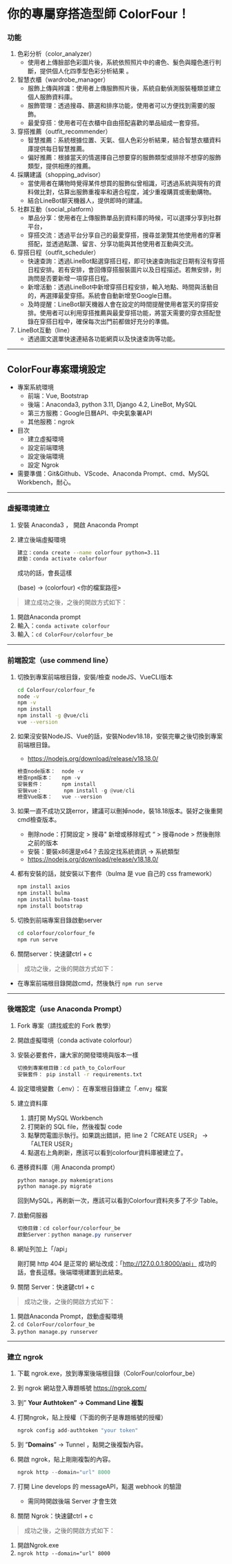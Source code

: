 # 你的專屬穿搭造型師 ColorFour！
### 功能
1. 色彩分析（color_analyzer）
   - 使用者上傳臉部色彩圖片後，系統依照照片中的膚色、髮色與瞳色進行判斷，提供個人化四季型色彩分析結果 。
2. 智慧衣櫃（wardrobe_manager）
   - 服飾上傳與辨識：使用者上傳服飾照片後，系統自動偵測服裝種類並建立個人服飾資料庫。
   - 服飾管理：透過搜尋、篩選和排序功能，使用者可以方便找到需要的服飾。
   - 最愛穿搭：使用者可在衣櫃中自由搭配喜歡的單品組成一套穿搭。
3. 穿搭推薦（outfit_recommender）
   - 智慧推薦：系統根據位置、天氣、個人色彩分析結果，結合智慧衣櫃資料庫提供每日智慧推薦。
   - 偏好推薦：根據當天的情選擇自己想要穿的服飾類型或排除不想穿的服飾類型，提供相應的推薦。
4. 採購建議（shopping_advisor）
   - 當使用者在購物時覺得某件想買的服飾似曾相識，可透過系統與現有的資料做比對，估算出服飾重複率和適合程度，減少重複購買或衝動購物。
   - 結合LineBot聊天機器人，提供即時的建議。
5. 社群互動（social_platform）
   - 單品分享：使用者在上傳服飾單品到資料庫的時候，可以選擇分享到社群平台，
   - 穿搭交流：透過平台分享自己的最愛穿搭，搜尋並瀏覽其他使用者的穿著搭配，並透過點讚、留言、分享功能與其他使用者互動與交流。 
6. 穿搭日程（outfit_scheduler）
   - 快速查詢：透過LineBot點選穿搭日程，即可快速查詢指定日期有沒有穿搭日程安排。若有安排，會回傳穿搭服裝圖片以及日程描述。若無安排，則詢問是否要新增一項穿搭日程。
   - 新增活動：透過LineBot中新增穿搭日程安排，輸入地點、時間與活動目的，再選擇最愛穿搭。系統會自動新增至Google日曆。
   - 及時提醒：LineBot聊天機器人會在設定的時間提醒使用者當天的穿搭安排。使用者可以利用穿搭推薦與最愛穿搭功能，將當天需要的穿衣搭配登錄在穿搭日程中，確保每次出門前都做好充分的準備。
7. LineBot互動（line）
   - 透過圖文選單快速連結各功能網頁以及快速查詢等功能。
---
## ColorFour專案環境設定
- 專案系統環境
  - 前端：Vue, Bootstrap
  - 後端：Anaconda3, python 3.11, Django 4.2, LineBot, MySQL
  - 第三方服務：Google日曆API、中央氣象署API
  - 其他服務：ngrok
- 目次
    - 建立虛擬環境
    - 設定前端環境
    - 設定後端環境
    - 設定 Ngrok
- 需要準備：Git&Github、VScode、Anaconda Prompt、cmd、MySQL Workbench，耐心。

---

### 虛擬環境建立

1. 安裝 Anaconda3 ， 開啟 Anaconda Prompt
2. 建立後端虛擬環境
    
    ```bash
    建立：conda create --name colorfour python=3.11
    啟動：conda activate colorfour
    ```
    
    成功的話，會長這樣
    
    (base) →  (colorfour) <你的檔案路徑>
    

> 建立成功之後，之後的開啟方式如下：
> 
1. 開啟Anaconda prompt
2. 輸入：`conda activate colorfour`
3. 輸入：`cd ColorFour/colorfour_be`

---

### 前端設定（use commend line）

1. 切換到專案前端根目錄，安裝/檢查 nodeJS、VueCLI版本
    
    ```bash
    cd ColorFour/colorfour_fe
    node -v
    npm -v
    npm install
    npm install -g @vue/cli
    vue --version
    ```
    
2. 如果沒安裝NodeJS、Vue的話，安裝Nodev18.18，安裝完畢之後切換到專案前端根目錄。
    
    - https://nodejs.org/download/release/v18.18.0/
    
    ```python
    檢查node版本：  node -v
    檢查npm版本：   npm -v
    安裝套件：      npm install
    安裝vue：       npm install -g @vue/cli
    檢查Vue版本：   vue --version
    ```
    
    
3. 如果一直不成功又跳error，建議可以刪掉node，裝18.18版本。裝好之後重開cmd檢查版本。
   - 刪除node：打開設定 > 搜尋" 新增或移除程式 “ > 搜尋node > 然後刪除之前的版本
   - 安裝：要裝x86還是x64？去設定找系統資訊 -> 系統類型
   - https://nodejs.org/download/release/v18.18.0/
        
4. 都有安裝的話，就安裝以下套件（bulma 是 vue 自己的 css framework）
    
    ```bash
    npm install axios
    npm install bulma
    npm install bulma-toast
    npm install bootstrap
    ```
    
5. 切換到前端專案目錄啟動server
    
    ```bash
    cd colorfour/colorfour_fe
    npm run serve
    ```
    
    
6. 關閉server：快速鍵ctrl + c

> 成功之後，之後的開啟方式如下：
> 
- 在專案前端根目錄開啟cmd，然後執行 `npm run serve`

---

### 後端設定（use Anaconda Prompt）

1. Fork 專案（請找威宏的 Fork 教學）
2. 開啟虛擬環境（conda activate colorfour）
3. 安裝必要套件，讓大家的開發環境與版本一樣
    
    ```bash
    切換到專案根目錄：cd path_to_ColorFour
    安裝套件： pip install -r requirements.txt
    ```
    
4. 設定環境變數（.env）： 在專案根目錄建立「.env」檔案    
    
5. 建立資料庫
    1. 請打開 MySQL Workbench
    2. 打開新的 SQL file，然後複製 code
    3. 點擊閃電圖示執行。如果跳出錯誤，把 line 2「CREATE USER」 → 「ALTER USER」        
    4. 點選右上角刷新，應該可以看到colorfour資料庫被建立了。
        
6. 遷移資料庫（用 Anaconda prompt）
    
    ```bash
    python manage.py makemigrations
    python manage.py migrate
    ```
    
    回到MySQL，再刷新一次，應該可以看到Colorfour資料夾多了不少 Table。
    
7. 啟動伺服器
    
    ```css
    切換目錄：cd colorfour/colorfour_be
    啟動Server：python manage.py runserver
    ```
    
8. 網址列加上「/api」
    
    剛打開 http 404 是正常的
    網址改成：「http://127.0.0.1:8000/api」
    成功的話，會長這樣。後端環境建置到此結束。
    
9. 關閉 Server：快速鍵ctrl + c

> 成功之後，之後的開啟方式如下：
> 
1. 開啟Anaconda Prompt，啟動虛擬環境
2. `cd ColorFour/colorfour_be`
3.  `python manage.py runserver`

---

### 建立 ngrok

1. 下載 ngrok.exe，放到專案後端根目錄（ColorFour/colorfour_be）
2. 到 ngrok 網站登入專題帳號  https://ngrok.com/
3. 到” **Your Authtoken” → Command Line 複製**
4. 打開ngrok，貼上授權（下面的例子是專題帳號的授權）
    
    ```python
    ngrok config add-authtoken "your token"
    ```
    
5. 到 ”**Domains**” → Tunnel ，點開之後複製內容。
    
6. 開啟 ngrok，貼上剛剛複製的內容。
    
    ```python
    ngrok http --domain="url" 8000
    ```
    
7. 打開 Line develops 的 messageAPI，點選 webhook 的驗證
   - 需同時開啟後端 Server 才會生效
8. 關閉 Ngrok：快速鍵ctrl + c

> 成功之後，之後的開啟方式如下：
> 
1. 開啟Ngrok.exe
2. `ngrok http --domain="url" 8000`